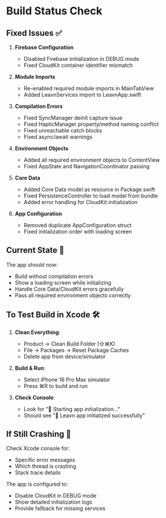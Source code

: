 # Build Status Check

## Fixed Issues ✅

1. **Firebase Configuration**
   - Disabled Firebase initialization in DEBUG mode
   - Fixed CloudKit container identifier mismatch

2. **Module Imports**
   - Re-enabled required module imports in MainTabView
   - Added LeavnServices import to LeavnApp.swift

3. **Compilation Errors**
   - Fixed SyncManager deinit capture issue
   - Fixed HapticManager property/method naming conflict
   - Fixed unreachable catch blocks
   - Fixed async/await warnings

4. **Environment Objects**
   - Added all required environment objects to ContentView
   - Fixed AppState and NavigationCoordinator passing

5. **Core Data**
   - Added Core Data model as resource in Package.swift
   - Fixed PersistenceController to load model from bundle
   - Added error handling for CloudKit initialization

6. **App Configuration**
   - Removed duplicate AppConfiguration struct
   - Fixed initialization order with loading screen

## Current State 🔄

The app should now:
- Build without compilation errors
- Show a loading screen while initializing
- Handle Core Data/CloudKit errors gracefully
- Pass all required environment objects correctly

## To Test Build in Xcode 🛠️

1. **Clean Everything**:
   - Product → Clean Build Folder (⇧⌘K)
   - File → Packages → Reset Package Caches
   - Delete app from device/simulator

2. **Build & Run**:
   - Select iPhone 16 Pro Max simulator
   - Press ⌘R to build and run

3. **Check Console**:
   - Look for "🔄 Starting app initialization..."
   - Should see "🚀 Leavn app initialized successfully"

## If Still Crashing 🚨

Check Xcode console for:
- Specific error messages
- Which thread is crashing
- Stack trace details

The app is configured to:
- Disable CloudKit in DEBUG mode
- Show detailed initialization logs
- Provide fallback for missing services